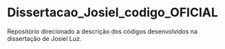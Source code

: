 # Dissertacao_Josiel_codigo_OFICIAL
Repositório direcionado a descrição dos códigos desenvolvidos na dissertação de Josiel Luz.
